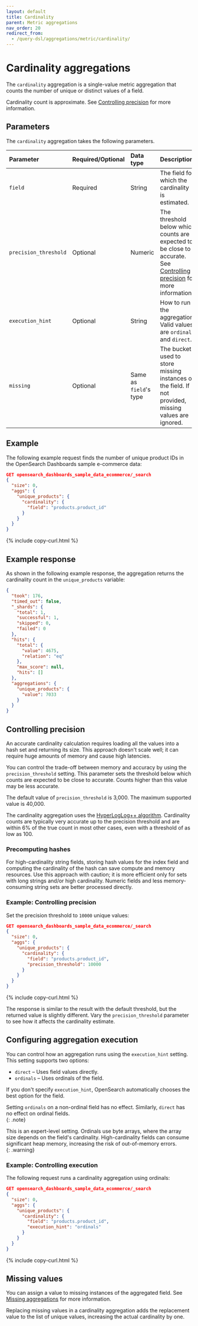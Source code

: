 ```yaml
---
layout: default
title: Cardinality
parent: Metric aggregations
nav_order: 20
redirect_from:
  - /query-dsl/aggregations/metric/cardinality/
---
```


# Cardinality aggregations

The `cardinality` aggregation is a single-value metric aggregation that counts the number of unique or distinct values of a field.


Cardinality count is approximate. See [Controlling precision](#controlling-precision) for more information.

## Parameters

The `cardinality` aggregation takes the following parameters.

| Parameter             | Required/Optional | Data type       | Description |
| :--                   | :--               |  :--            | :--         |
| `field`               | Required          | String          | The field for which the cardinality is estimated. |
| `precision_threshold` | Optional          | Numeric         | The threshold below which counts are expected to be close to accurate. See [Controlling precision](#controlling-precision) for more information.     |
| `execution_hint`      | Optional          | String          | How to run the aggregation. Valid values are `ordinals` and `direct`. |
| `missing`             | Optional          | Same as `field`'s type | The bucket used to store missing instances of the field. If not provided, missing values are ignored. |

## Example

The following example request finds the number of unique product IDs in the OpenSearch Dashboards sample e-commerce data:

```json
GET opensearch_dashboards_sample_data_ecommerce/_search
{
  "size": 0,
  "aggs": {
    "unique_products": {
      "cardinality": {
        "field": "products.product_id"
      }
    }
  }
}
```
{% include copy-curl.html %}

## Example response

As shown in the following example response, the aggregation returns the cardinality count in the `unique_products` variable:

```json
{
  "took": 176,
  "timed_out": false,
  "_shards": {
    "total": 1,
    "successful": 1,
    "skipped": 0,
    "failed": 0
  },
  "hits": {
    "total": {
      "value": 4675,
      "relation": "eq"
    },
    "max_score": null,
    "hits": []
  },
  "aggregations": {
    "unique_products": {
      "value": 7033
    }
  }
}
```

## Controlling precision

An accurate cardinality calculation requires loading all the values into a hash set and returning its size. This approach doesn't scale well; it can require huge amounts of memory and cause high latencies.

You can control the trade-off between memory and accuracy by using the `precision_threshold` setting. This parameter sets the threshold below which counts are expected to be close to accurate. Counts higher than this value may be less accurate.

The default value of `precision_threshold` is 3,000. The maximum supported value is 40,000.

The cardinality aggregation uses the [HyperLogLog++ algorithm](https://static.googleusercontent.com/media/research.google.com/fr//pubs/archive/40671.pdf). Cardinality counts are typically very accurate up to the precision threshold and are within 6% of the true count in most other cases, even with a threshold of as low as 100.

### Precomputing hashes

For high-cardinality string fields, storing hash values for the index field and computing the cardinality of the hash can save compute and memory resources. Use this approach with caution; it is more efficient only for sets with long strings and/or high cardinality. Numeric fields and less memory-consuming string sets are better processed directly.

### Example: Controlling precision

Set the precision threshold to `10000` unique values:

```json
GET opensearch_dashboards_sample_data_ecommerce/_search
{
  "size": 0,
  "aggs": {
    "unique_products": {
      "cardinality": {
        "field": "products.product_id",
        "precision_threshold": 10000
      }
    }
  }
}
```
{% include copy-curl.html %}

The response is similar to the result with the default threshold, but the returned value is slightly different. Vary the `precision_threshold` parameter to see how it affects the cardinality estimate.

## Configuring aggregation execution  

You can control how an aggregation runs using the `execution_hint` setting. This setting supports two options:  

- `direct` – Uses field values directly.  
- `ordinals` – Uses ordinals of the field. 

If you don't specify `execution_hint`, OpenSearch automatically chooses the best option for the field.  

Setting `ordinals` on a non-ordinal field has no effect. Similarly, `direct` has no effect on ordinal fields.  
{: .note}

This is an expert-level setting. Ordinals use byte arrays, where the array size depends on the field's cardinality. High-cardinality fields can consume significant heap memory, increasing the risk of out-of-memory errors.  
{: .warning}

### Example: Controlling execution

The following request runs a cardinality aggregation using ordinals: 

```json
GET opensearch_dashboards_sample_data_ecommerce/_search
{
  "size": 0,
  "aggs": {
    "unique_products": {
      "cardinality": {
        "field": "products.product_id",
        "execution_hint": "ordinals"
      }
    }
  }
}
```  
{% include copy-curl.html %}

## Missing values

You can assign a value to missing instances of the aggregated field. See [Missing aggregations]({{site.url}}{{site.baseurl}}/aggregations/bucket/missing/) for more information.

Replacing missing values in a cardinality aggregation adds the replacement value to the list of unique values, increasing the actual cardinality by one.

